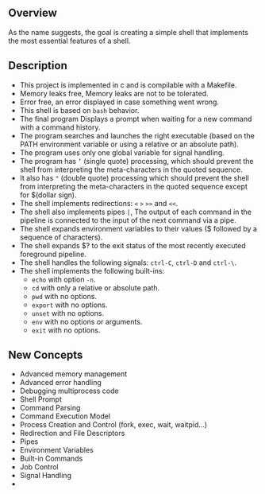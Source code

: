 ## Overview

As the name suggests, the goal is creating a simple shell that implements the most essential features of a shell.

## Description

-   This project is implemented in c and is compilable with a Makefile.
-   Memory leaks free, Memory leaks are not to be tolerated.
-   Error free, an error displayed in case something went wrong.
-   This shell is based on `bash` behavior.
-   The final program Displays a prompt when waiting for a new command with a command history.
-   The program searches and launches the right executable (based on the PATH environment variable or using a relative or an absolute path).
-   The program uses only one global variable for signal handling.
-   The program has `’` (single quote) processing, which should prevent the shell from interpreting the meta-characters in the quoted sequence.
-   It also has `"` (double quote) processing which should prevent the shell from interpreting the meta-characters in the quoted sequence except for $(dollar sign).
-   The shell implements redirections: `<` `>` `>>` and `<<`.
-   The shell also implements pipes `|`, The output of each command in the pipeline is connected to the input of the next command via a pipe.
-   The shell expands environment variables to their values ($ followed by a sequence of characters).
-   The shell expands $? to the exit status of the most recently executed foreground pipeline.
-   The shell handles the following signals: `ctrl-C`, `ctrl-D` and `ctrl-\`.
-   The shell implements the following built-ins:
    -   `echo` with option `-n`.
    -   `cd` with only a relative or absolute path.
    -   `pwd` with no options.
    -   `export` with no options.
    -   `unset` with no options.
    -   `env` with no options or arguments.
    -   `exit` with no options.

## New Concepts

-   Advanced memory management
-   Advanced error handling
-   Debugging multiprocess code
-   Shell Prompt
-   Command Parsing
-   Command Execution Model
-   Process Creation and Control (fork, exec, wait, waitpid...)
-   Redirection and File Descriptors
-   Pipes
-   Environment Variables
-   Built-in Commands
-   Job Control
-   Signal Handling
-   
